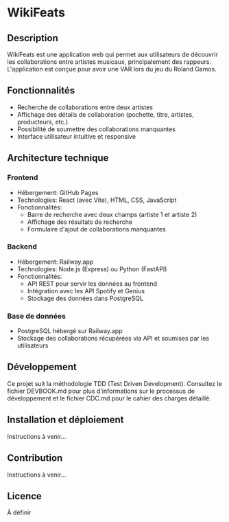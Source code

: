 # WikiFeats

## Description
WikiFeats est une application web qui permet aux utilisateurs de découvrir les collaborations entre artistes musicaux, principalement des rappeurs. L'application est conçue pour avoir une VAR lors du jeu du Roland Gamos.

## Fonctionnalités
- Recherche de collaborations entre deux artistes
- Affichage des détails de collaboration (pochette, titre, artistes, producteurs, etc.)
- Possibilité de soumettre des collaborations manquantes
- Interface utilisateur intuitive et responsive

## Architecture technique
### Frontend
- Hébergement: GitHub Pages
- Technologies: React (avec Vite), HTML, CSS, JavaScript
- Fonctionnalités:
  - Barre de recherche avec deux champs (artiste 1 et artiste 2)
  - Affichage des résultats de recherche
  - Formulaire d'ajout de collaborations manquantes

### Backend
- Hébergement: Railway.app
- Technologies: Node.js (Express) ou Python (FastAPI)
- Fonctionnalités:
  - API REST pour servir les données au frontend
  - Intégration avec les API Spotify et Genius
  - Stockage des données dans PostgreSQL

### Base de données
- PostgreSQL hébergé sur Railway.app
- Stockage des collaborations récupérées via API et soumises par les utilisateurs

## Développement
Ce projet suit la méthodologie TDD (Test Driven Development). Consultez le fichier DEVBOOK.md pour plus d'informations sur le processus de développement et le fichier CDC.md pour le cahier des charges détaillé.

## Installation et déploiement
Instructions à venir...

## Contribution
Instructions à venir...

## Licence
À définir 